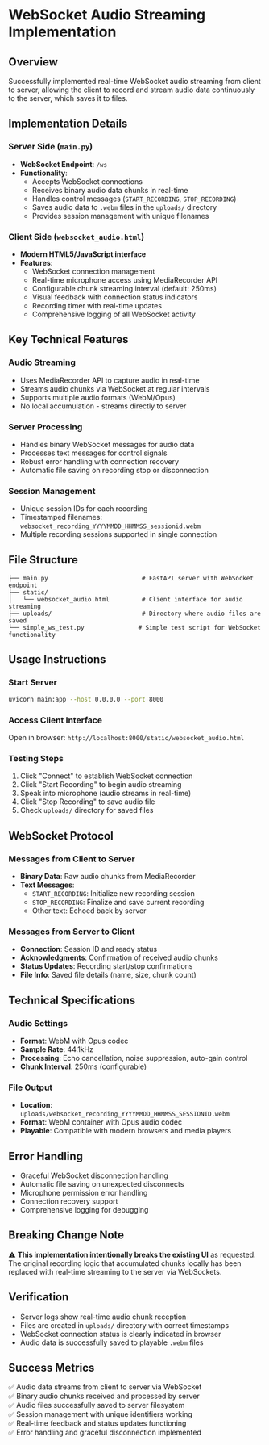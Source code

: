 # WebSocket Audio Streaming Implementation

## Overview
Successfully implemented real-time WebSocket audio streaming from client to server, allowing the client to record and stream audio data continuously to the server, which saves it to files.

## Implementation Details

### Server Side (`main.py`)
- **WebSocket Endpoint**: `/ws`
- **Functionality**: 
  - Accepts WebSocket connections
  - Receives binary audio data chunks in real-time
  - Handles control messages (`START_RECORDING`, `STOP_RECORDING`)
  - Saves audio data to `.webm` files in the `uploads/` directory
  - Provides session management with unique filenames

### Client Side (`websocket_audio.html`)
- **Modern HTML5/JavaScript interface**
- **Features**:
  - WebSocket connection management
  - Real-time microphone access using MediaRecorder API
  - Configurable chunk streaming interval (default: 250ms)
  - Visual feedback with connection status indicators
  - Recording timer with real-time updates
  - Comprehensive logging of all WebSocket activity

## Key Technical Features

### Audio Streaming
- Uses MediaRecorder API to capture audio in real-time
- Streams audio chunks via WebSocket at regular intervals
- Supports multiple audio formats (WebM/Opus)
- No local accumulation - streams directly to server

### Server Processing
- Handles binary WebSocket messages for audio data
- Processes text messages for control signals
- Robust error handling with connection recovery
- Automatic file saving on recording stop or disconnection

### Session Management
- Unique session IDs for each recording
- Timestamped filenames: `websocket_recording_YYYYMMDD_HHMMSS_sessionid.webm`
- Multiple recording sessions supported in single connection

## File Structure
```
├── main.py                          # FastAPI server with WebSocket endpoint
├── static/
│   └── websocket_audio.html         # Client interface for audio streaming
├── uploads/                         # Directory where audio files are saved
└── simple_ws_test.py               # Simple test script for WebSocket functionality
```

## Usage Instructions

### Start Server
```bash
uvicorn main:app --host 0.0.0.0 --port 8000
```

### Access Client Interface
Open in browser: `http://localhost:8000/static/websocket_audio.html`

### Testing Steps
1. Click "Connect" to establish WebSocket connection
2. Click "Start Recording" to begin audio streaming  
3. Speak into microphone (audio streams in real-time)
4. Click "Stop Recording" to save audio file
5. Check `uploads/` directory for saved files

## WebSocket Protocol

### Messages from Client to Server
- **Binary Data**: Raw audio chunks from MediaRecorder
- **Text Messages**:
  - `START_RECORDING`: Initialize new recording session
  - `STOP_RECORDING`: Finalize and save current recording
  - Other text: Echoed back by server

### Messages from Server to Client  
- **Connection**: Session ID and ready status
- **Acknowledgments**: Confirmation of received audio chunks
- **Status Updates**: Recording start/stop confirmations
- **File Info**: Saved file details (name, size, chunk count)

## Technical Specifications

### Audio Settings
- **Format**: WebM with Opus codec
- **Sample Rate**: 44.1kHz  
- **Processing**: Echo cancellation, noise suppression, auto-gain control
- **Chunk Interval**: 250ms (configurable)

### File Output
- **Location**: `uploads/websocket_recording_YYYYMMDD_HHMMSS_SESSIONID.webm`
- **Format**: WebM container with Opus audio codec
- **Playable**: Compatible with modern browsers and media players

## Error Handling
- Graceful WebSocket disconnection handling
- Automatic file saving on unexpected disconnects
- Microphone permission error handling
- Connection recovery support
- Comprehensive logging for debugging

## Breaking Change Note
⚠️ **This implementation intentionally breaks the existing UI** as requested. The original recording logic that accumulated chunks locally has been replaced with real-time streaming to the server via WebSockets.

## Verification
- Server logs show real-time audio chunk reception
- Files are created in `uploads/` directory with correct timestamps
- WebSocket connection status is clearly indicated in browser
- Audio data is successfully saved to playable `.webm` files

## Success Metrics
✅ Audio data streams from client to server via WebSocket  
✅ Binary audio chunks received and processed by server  
✅ Audio files successfully saved to server filesystem  
✅ Session management with unique identifiers working  
✅ Real-time feedback and status updates functioning  
✅ Error handling and graceful disconnection implemented
